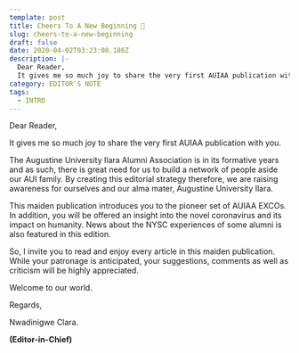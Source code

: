 ```yaml
---
template: post
title: Cheers To A New Beginning 🎉
slug: cheers-to-a-new-beginning
draft: false
date: 2020-04-02T03:23:08.186Z
description: |-
  Dear Reader, 
  It gives me so much joy to share the very first AUIAA publication with you...
category: EDITOR'S NOTE
tags:
  - INTRO
---
```

Dear Reader, 

It gives me so much joy to share the very first AUIAA publication with you. 

The Augustine University Ilara Alumni Association is in its formative years and as such, there is great need for us to build a network of people aside our AUI family.  By creating this editorial strategy therefore, we are raising awareness for ourselves and our alma mater, Augustine University Ilara.  

This maiden publication introduces you to the pioneer set of AUIAA EXCOs. In addition, you will be offered an insight into the novel coronavirus and its impact on humanity. News about the NYSC experiences of some alumni is also featured in this edition. 

So, I invite you to read and enjoy every article in this maiden publication.  While your patronage is anticipated, your suggestions, comments as well as criticism will be highly appreciated.

Welcome to our world.

Regards, 

Nwadinigwe Clara.

**(Editor-in-Chief)**
